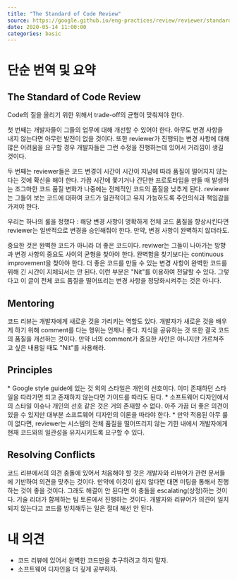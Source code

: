 ```yaml
---
title: "The Standard of Code Review"
source: https://google.github.io/eng-practices/review/reviewer/standard.html
date: 2020-05-14 11:00:00
categories: basic
---
```

<h1>단순 번역 및 요약</h1>
<h2>The Standard of Code Review</h2>
Code의 질을 올리기 위한 위해서 trade-off의 균형이 맞춰져야 한다. 

첫 번째는 개발자들이 그들의 업무에 대해 개선할 수 있어야 한다. 아무도 변경 사항을 내지 않는다면 아무런 발전이 없을 것이다. 또한 reviewer가 진행되는 변경 사항에 대해 많은 어려움을 요구할 경우 개발자들은 그런 수정을 진행하는데 있어서 거리낌이 생길 것이다.

두 번째는 reviewer들은 코드 변경이 시간이 시간이 지남에 따라 품질이 떨어지지 않는다는 것에 확신을 해야 한다. 가끔 시간에 쫓기거나 간단한 프로토타입을 만들 때 발생하는 조그마한 코드 품질 변화가 나중에는 전체적인 코드의 품질을 낮추게 된다. reviewer는 그들이 보는 코드에 대하여 코드가 일관적이고 유지 가능하도록 주인의식과 책임감을 가져야 한다.

우리는 하나의 룰을 정했다 : 해당 변경 사항이 명확하게 전체 코드 품질을 향상시킨다면 reviewer는 일반적으로 변경을 승인해줘야 한다. 만약, 변경 사항이 완벽하지 않더라도.

중요한 것은 완벽한 코드가 아니라 더 좋은 코드이다. reviwer는 그들이 나아가는 방향과 변경 사항의 중요도 사이의 균형을 찾아야 한다. 완벽함을 찾기보다는 continuous improvement을 찾아야 한다. 더 좋은 코드를 만들 수 있는 변경 사항이 완벽한 코드를 위해 긴 시간이 지체되서는 안 된다. 이런 부분은  "Nit"를 이용하여 전달할 수 있다. 그렇다고 이 글이 전체 코드 품질을 떨어뜨리는 변경 사항을 정당화시켜주는 것은 아니다.

<h2>Mentoring</h2>
코드 리뷰는 개발자에게 새로운 것을 가리키는 역할도 있다. 개발자가 새로운 것을 배우게 하기 위해 comment를 다는 행위는 언제나 좋다. 지식을 공유하는 것 또한 결국 코드의 품질을 개선하는 것이다. 만약 너의 comment가 중요한 사안은 아니지만 가르쳐주고 싶은 내용일 때도 "Nit"를 사용해라.

<h2>Principles</h2>
* Google style guide에 있는 것 외의 스타일은 개인의 선호이다. 이미 존재하던 스타일을 따라가면 되고 존재하지 않는다면 가이드를 따라도 된다.
* 소프트웨어 디자인에서의 스타일 이슈나 개인의 선호 같은 것은 거의 존재할 수 없다. 아주 가끔 더 좋은 의견이 있을 수 있지만 대부분 소프트웨어 디자인의 이론을 따라야 한다.
* 만약 적용된 아무 룰이 없다면, reviewer는 시스템의 전체 품질을 떨어뜨리지 않는 기한 내에서 개발자에게 현재 코드와의 일관성을 유지시키도록 요구할 수 있다.

<h2>Resolving Conflicts</h2>
코드 리뷰에서의 의견 충돌에 있어서 처음해야 할 것은 개발자와 리뷰어가 관련 문서들에 기반하여 의견을 맞추는 것이다. 만약에 이것이 쉽지 않다면 대면 미팅을 통해서 진행하는 것이 좋을 것이다. 그래도 해결이 안 된다면 이 충돌을 escalating(상정)하는 것이다. 기술 리더가 함께하는 팀 토론에서 진행하는 것이다. 개발자와 리뷰어가 의견이 일치되지 않는다고 코드를 방치해두는 일은 절대 해선 안 된다.

<h1>내 의견</h1>

* 코드 리뷰에 있어서 완벽한 코드만을 추구하려고 하지 말자.
* 소프트웨어 디자인을 더 깊게 공부하자.
